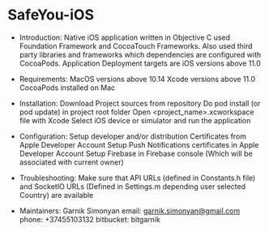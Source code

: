 # SafeYou-iOS

* Introduction:
	Native iOS application written in Objective C used Foundation Framework and CocoaTouch Frameworks.
	Also used third party libraries and frameworks which dependencies are configured with CocoaPods.
	Application Deployment targets are iOS versions above 11.0

 * Requirements:
	MacOS versions above 10.14
	Xcode versions above 11.0
	CocoaPods installed on Mac

 * Installation:
	Download Project sources from repository
	Do pod install (or pod update) in project root folder
	Open <project_name>.xcworkspace file with Xcode
	Select iOS device or simulator and run the application

 * Configuration:
	Setup developer and/or distribution Certificates from Apple Developer Account
	Setup Push Notifications certificates in Apple Developer Account
	Setup Firebase in Firebase console (Which will be associated with current owner)

 * Troubleshooting:
	Make sure that API URLs (defined in Constants.h file) and SocketIO URLs (Defined in Settings.m depending user selected Country) are available

 * Maintainers:
	Garnik Simonyan
	email: garnik.simonyan@gmail.com
	phone: +37455103132
	bitbucket: bitgarnik 

